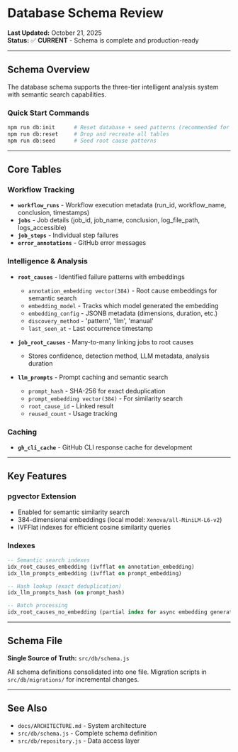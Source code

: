 # Database Schema Review

**Last Updated:** October 21, 2025  
**Status:** ✅ **CURRENT** - Schema is complete and production-ready

---

## Schema Overview

The database schema supports the three-tier intelligent analysis system with semantic search capabilities.

### Quick Start Commands

```bash
npm run db:init      # Reset database + seed patterns (recommended for dev)
npm run db:reset     # Drop and recreate all tables
npm run db:seed      # Seed root cause patterns
```

---

## Core Tables

### Workflow Tracking
- **`workflow_runs`** - Workflow execution metadata (run_id, workflow_name, conclusion, timestamps)
- **`jobs`** - Job details (job_id, job_name, conclusion, log_file_path, logs_accessible)
- **`job_steps`** - Individual step failures
- **`error_annotations`** - GitHub error messages

### Intelligence & Analysis
- **`root_causes`** - Identified failure patterns with embeddings
  - `annotation_embedding vector(384)` - Root cause embeddings for semantic search
  - `embedding_model` - Tracks which model generated the embedding
  - `embedding_config` - JSONB metadata (dimensions, duration, etc.)
  - `discovery_method` - 'pattern', 'llm', 'manual'
  - `last_seen_at` - Last occurrence timestamp
  
- **`job_root_causes`** - Many-to-many linking jobs to root causes
  - Stores confidence, detection method, LLM metadata, analysis duration
  
- **`llm_prompts`** - Prompt caching and semantic search
  - `prompt_hash` - SHA-256 for exact deduplication
  - `prompt_embedding vector(384)` - For similarity search
  - `root_cause_id` - Linked result
  - `reused_count` - Usage tracking

### Caching
- **`gh_cli_cache`** - GitHub CLI response cache for development

---

## Key Features

### pgvector Extension
- Enabled for semantic similarity search
- 384-dimensional embeddings (local model: `Xenova/all-MiniLM-L6-v2`)
- IVFFlat indexes for efficient cosine similarity queries

### Indexes
```sql
-- Semantic search indexes
idx_root_causes_embedding (ivfflat on annotation_embedding)
idx_llm_prompts_embedding (ivfflat on prompt_embedding)

-- Hash lookup (exact deduplication)
idx_llm_prompts_hash (on prompt_hash)

-- Batch processing
idx_root_causes_no_embedding (partial index for async embedding generation)
```

---

## Schema File

**Single Source of Truth:** `src/db/schema.js`

All schema definitions consolidated into one file. Migration scripts in `src/db/migrations/` for incremental changes.

---

## See Also

- `docs/ARCHITECTURE.md` - System architecture
- `src/db/schema.js` - Complete schema definition
- `src/db/repository.js` - Data access layer
